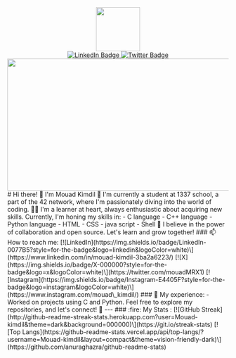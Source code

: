<div align="center">
<div id="header">
<img src="https://media.giphy.com/media/M9gbBd9nbDrOTu1Mqx/giphy.gif" width="100"/>
</div>
<div id="badges">
<a href="https://www.linkedin.com/in/mouad-kimdil-3ba2a6223/">
<img src="https://img.shields.io/badge/LinkedIn-blue?style=for-the-badge&logo=linkedin&logoColor=white" alt="LinkedIn Badge"/>
</a>
<a href="https://twitter.com/mouadMRX1">
<img src="https://img.shields.io/badge/Twitter-blue?style=for-the-badge&logo=twitter&logoColor=white" alt="Twitter Badge"/>
</a>
</div>
</div>
<div align="center">
<img src="https://media.giphy.com/media/dWesBcTLavkZuG35MI/giphy.gif" width="600" height="300"/>
</div>
# Hi there! 👋 I'm Mouad Kimdil
🌱 I'm currently a student at 1337 school, a part of the 42 network, where I'm passionately diving into the world of coding.
👨‍💻 I'm a learner at heart, always enthusiastic about acquiring new skills. Currently, I'm honing my skills in:
- C language
- C++ language
- Python language
- HTML
- CSS
- java script
- Shell
🚀 I believe in the power of collaboration and open source. Let's learn and grow together!
### 📫 How to reach me:
[![LinkedIn](https://img.shields.io/badge/LinkedIn-0077B5?style=for-the-badge&logo=linkedin&logoColor=white)\](https://www.linkedin.com/in/mouad-kimdil-3ba2a6223/)
[![X](https://img.shields.io/badge/X-000000?style=for-the-badge&logo=x&logoColor=white)\](https://twitter.com/mouadMRX1)
[![Instagram](https://img.shields.io/badge/Instagram-E4405F?style=for-the-badge&logo=instagram&logoColor=white)\](https://www.instagram.com/mouad\_kimdil/)
### 💼 My experience:
- Worked on projects using C and Python.
Feel free to explore my repositories, and let's connect! 🚀
---
### :fire: My Stats :
[![GitHub Streak](http://github-readme-streak-stats.herokuapp.com?user=Mouad-kimdil&theme=dark&background=000000)\](https://git.io/streak-stats)
[![Top Langs](https://github-readme-stats.vercel.app/api/top-langs/?username=Mouad-kimdil&layout=compact&theme=vision-friendly-dark)\](https://github.com/anuraghazra/github-readme-stats)
